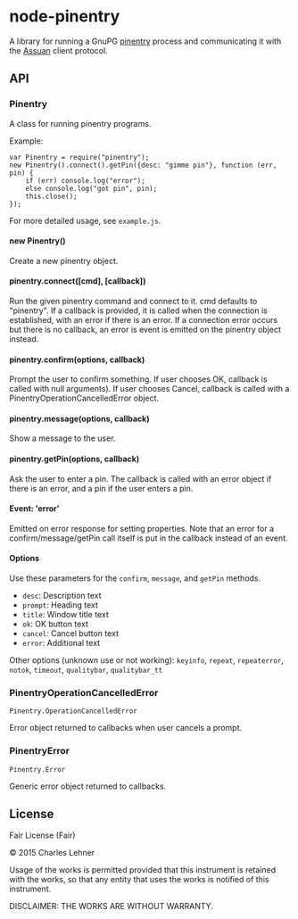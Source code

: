 # node-pinentry

A library for running a GnuPG [pinentry][] process and communicating it with
the [Assuan][] client protocol.

[pinentry]: https://www.gnupg.org/related_software/pinentry/index.en.html
[Assuan]: http://www.gnupg.org/documentation/manuals/assuan/

## API

### Pinentry

A class for running pinentry programs.

Example:

```
var Pinentry = require("pinentry");
new Pinentry().connect().getPin({desc: "gimme pin"}, function (err, pin) {
	if (err) console.log("error");
	else console.log("got pin", pin);
	this.close();
});
```

For more detailed usage, see `example.js`.

#### new Pinentry()
Create a new pinentry object.

#### pinentry.connect([cmd], [callback])
Run the given pinentry command and connect to it. cmd defaults to "pinentry".
If a callback is provided, it is called when the connection is established,
with an error if there is an error. If a connection error occurs but there is
no callback, an error is event is emitted on the pinentry object instead.

#### pinentry.confirm(options, callback)
Prompt the user to confirm something. If user chooses OK, callback is called
with null arguments). If user chooses Cancel, callback is called with a
PinentryOperationCancelledError object.

#### pinentry.message(options, callback)
Show a message to the user.

#### pinentry.getPin(options, callback)
Ask the user to enter a pin. The callback is called with an error object if
there is an error, and a pin if the user enters a pin.

#### Event: 'error'
Emitted on error response for setting properties. Note that an error for a
confirm/message/getPin call itself is put in the callback instead of an event.

#### Options

Use these parameters for the `confirm`, `message`, and `getPin` methods.

 - `desc`: Description text
 - `prompt`: Heading text
 - `title`: Window title text
 - `ok`: OK button text
 - `cancel`: Cancel button text
 - `error`: Additional text

Other options (unknown use or not working):
`keyinfo`, `repeat`, `repeaterror`, `notok`, `timeout`, `qualitybar`,
`qualitybar_tt`

### PinentryOperationCancelledError

`Pinentry.OperationCancelledError`

Error object returned to callbacks when user cancels a prompt.

### PinentryError

`Pinentry.Error`

Generic error object returned to callbacks.

## License

Fair License (Fair)

© 2015 Charles Lehner

Usage of the works is permitted provided that this instrument is retained with
the works, so that any entity that uses the works is notified of this
instrument.

DISCLAIMER: THE WORKS ARE WITHOUT WARRANTY.

